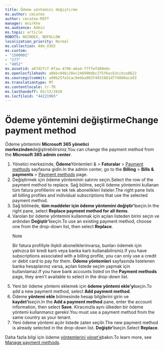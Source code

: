 ```yaml
---
title: Ödeme yöntemini değiştirme
ms.author: cmcatee
author: cmcatee-MSFT
manager: mnirkhe
ms.audience: Admin
ms.topic: article
ROBOTS: NOINDEX, NOFOLLOW
localization_priority: Normal
ms.collection: Adm_O365
ms.custom:
- "1500001"
- "277"
- "4852"
ms.assetid: a67d2fcf-0faa-4796-a6a4-f7ffefd89e9c
ms.openlocfilehash: a0bbc046c28ec246090dbc275f6acb3ccbce8622
ms.sourcegitcommit: a98b25fa3cac9ebba983f4932881d774880aca93
ms.translationtype: MT
ms.contentlocale: tr-TR
ms.lasthandoff: 05/13/2020
ms.locfileid: "44221965"
---
```

# <a name="change-payment-method"></a><span data-ttu-id="8b945-102">Ödeme yöntemini değiştirme</span><span class="sxs-lookup"><span data-stu-id="8b945-102">Change payment method</span></span>

<span data-ttu-id="8b945-103">Ödeme yöntemini **Microsoft 365 yönetici merkezinden**değiştirebilirsiniz.</span><span class="sxs-lookup"><span data-stu-id="8b945-103">You can change the payment method from the **Microsoft 365 admin center**.</span></span>
  
1. <span data-ttu-id="8b945-104">Yönetici merkezinde, **Ödeme**Yöntemleri &  >  **Faturalar**  >  [Payment methods](https://go.microsoft.com/fwlink/p/?linkid=2018806) sayfasına gidin.</span><span class="sxs-lookup"><span data-stu-id="8b945-104">In the admin center, go to the **Billing** > **Bills & payments** > [Payment methods](https://go.microsoft.com/fwlink/p/?linkid=2018806) page.</span></span>
2. <span data-ttu-id="8b945-105">Değiştirmek için ödeme yönteminin satırını seçin.</span><span class="sxs-lookup"><span data-stu-id="8b945-105">Select the row of the payment method to replace.</span></span> <span data-ttu-id="8b945-106">Sağ bölme, seçili ödeme yöntemini kullanan tüm fatura profillerini ve tek tek abonelikleri listeler.</span><span class="sxs-lookup"><span data-stu-id="8b945-106">The right pane lists all billing profiles and individual subscriptions that use the selected payment method.</span></span>
3. <span data-ttu-id="8b945-107">Sağ bölmede, **tüm maddeler için ödeme yöntemini değiştir'i**seçin.</span><span class="sxs-lookup"><span data-stu-id="8b945-107">In the right pane, select **Replace payment method for all items**.</span></span>
4. <span data-ttu-id="8b945-108">Varolan bir ödeme yöntemini kullanmak için açılan listeden birini seçin ve ardından **Değiştir'i**seçin.</span><span class="sxs-lookup"><span data-stu-id="8b945-108">To use an existing payment method, choose one from the drop-down list, then select **Replace**.</span></span>
    > [!NOTE]
    > <span data-ttu-id="8b945-109">Bir fatura profiliyle ilişkili aboneliklerinvarsa, bunları ödemek için yalnızca bir kredi kartı veya banka kartı kullanabilirsiniz.</span><span class="sxs-lookup"><span data-stu-id="8b945-109">If you have subscriptions associated with a billing profile, you can only use a credit or debit card to pay for them.</span></span> <span data-ttu-id="8b945-110">**Ödeme yöntemleri** sayfasında listelenen banka hesaplarınız varsa, açılan listede seçim yapmak için kullanılamaz.</span><span class="sxs-lookup"><span data-stu-id="8b945-110">If you have bank accounts listed on the **Payment methods** page, they aren't available to select in the drop-down list.</span></span>
5. <span data-ttu-id="8b945-111">Yeni bir ödeme yöntemi eklemek için **ödeme yöntemi ekle'yi**seçin.</span><span class="sxs-lookup"><span data-stu-id="8b945-111">To add a new payment method, select **Add payment method**.</span></span>
6. <span data-ttu-id="8b945-112">Ödeme **yöntemi ekle** bölmesinde hesap bilgilerini girin ve **kaydet'i**seçin.</span><span class="sxs-lookup"><span data-stu-id="8b945-112">In the **Add a payment method** pane, enter the account information, then select **Save**.</span></span> <span data-ttu-id="8b945-113">Kiracınızla aynı ülkeden bir ödeme yöntemi kullanmanız gerekir.</span><span class="sxs-lookup"><span data-stu-id="8b945-113">You must use a payment method from the same country as your tenant.</span></span>
7. <span data-ttu-id="8b945-114">Yeni ödeme yöntemi açılır listede zaten seçilir.</span><span class="sxs-lookup"><span data-stu-id="8b945-114">The new payment method is already selected in the drop-down list.</span></span> <span data-ttu-id="8b945-115">**Değiştir'i**seçin.</span><span class="sxs-lookup"><span data-stu-id="8b945-115">Select **Replace**.</span></span>

<span data-ttu-id="8b945-116">Daha fazla bilgi için ödeme [yöntemlerini yönet'e](https://docs.microsoft.com/microsoft-365/commerce/billing-and-payments/manage-payment-methods)bakın.</span><span class="sxs-lookup"><span data-stu-id="8b945-116">To learn more, see [Manage payment methods](https://docs.microsoft.com/microsoft-365/commerce/billing-and-payments/manage-payment-methods).</span></span>
